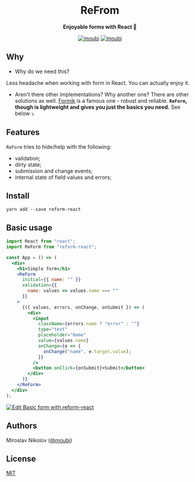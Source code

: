 <div align="center">
<h1>ReFrom</h1>

**Enjoyable forms with React 🍿**

[![moubi](https://img.shields.io/npm/v/reform-react?style=flat-square)](https://www.npmjs.com/package/reform-react) [![moubi](https://img.shields.io/github/license/moubi/reform-react?style=flat-square)](LICENSE)
</div>

## Why
 - Why do we need this?

Less headache when working with form in React. You can actually enjoy it.

 - Aren't there other implementations? Why another one?
There are other solutions as well. [Formik](https://github.com/jaredpalmer/formik) is a famous one - robust and reliable. **`ReForm`, though is lightweight and gives you just the basics you need.** See below ⤵️

## Features
`ReForm` tries to hide/help with the following:
 - validation;
 - dirty state;
 - submission and change events;
 - internal state of field values and errors;

## Install
```
yarn add --save reform-react
```

## Basic usage
```jsx
import React from "react";
import ReForm from "reform-react";

const App = () => (
  <div>
    <h1>Simple form</h1>
    <ReForm
      initial={{ name: "" }}
      validation={{
        name: values => values.name === ""
      }}
    >
      {({ values, errors, onChange, onSubmit }) => (
        <div>
          <input
            className={errors.name ? "error" : ""}
            type="text"
            placeholder="Name"
            value={values.name}
            onChange={e => {
              onChange("name", e.target.value);
            }}
          />
          <button onClick={onSubmit}>Submit</button>
        </div>
      )}
    </ReForm>
  </div>
);
```
[![Edit Basic form with reform-react](https://codesandbox.io/static/img/play-codesandbox.svg)](https://codesandbox.io/s/unruffled-river-t1zyk?fontsize=14&hidenavigation=1&theme=dark)

## Authors
Miroslav Nikolov ([@moubi](https://github.com/moubi))

## License
[MIT](LICENSE)
